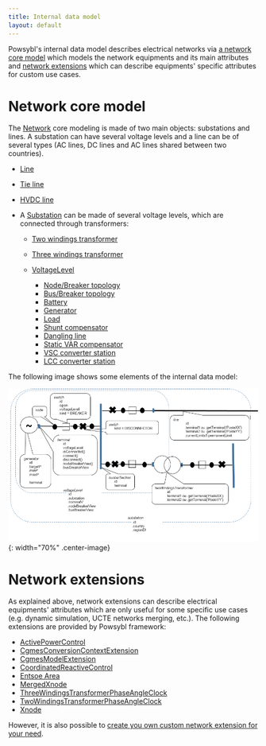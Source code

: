 ```yaml
---
title: Internal data model
layout: default
---
```


Powsybl's internal data model describes electrical networks via [a network core model](#network-core-mode) which models the network equipments
and its main attributes and [network extensions](#network-extensions) which can describe equipments' specific attributes for custom use cases.

# Network core model

The [Network](network.md) core modeling is made of two main objects: substations and lines. A substation can have several voltage levels and a line can be of several types (AC lines, DC lines and AC lines shared between two countries).

- [Line](line.md)

- [Tie line](tieLine.md)

- [HVDC line](hvdcLine.md)

- A [Substation](substation.md) can be made of several voltage levels, which are connected through transformers:

    - [Two windings transformer](twoWindingsTransformer.md)

    - [Three windings transformer](threeWindingsTransformer.md)

    - [VoltageLevel](voltageLevel.md)
        - [Node/Breaker topology](../../todo.md)
        - [Bus/Breaker topology](../../todo.md)
        - [Battery](battery.md)
        - [Generator](generator.md)
        - [Load](load.md)
        - [Shunt compensator](shuntCompensator.md)
        - [Dangling line](danglingLine.md)
        - [Static VAR compensator](staticVarCompensator.md)
        - [VSC converter station](vscConverterStation.md)
        - [LCC converter station](lccConverterStation.md)

The following image shows some elements of the internal data model:

![IIDM model](./images/schema-iidm.PNG){: width="70%" .center-image}

# Network extensions

As explained above, network extensions can describe electrical equipments' attributes which are only useful for some
specific use cases (e.g. dynamic simulation, UCTE networks merging, etc.). The following extensions are provided by
Powsybl framework:

- [ActivePowerControl](../../todo.md)
- [CgmesConversionContextExtension](../../todo.md)
- [CgmesModelExtension](../../todo.md)
- [CoordinatedReactiveControl](../../todo.md)
- [Entsoe Area](../../todo.md)
- [MergedXnode](../../todo.md)
- [ThreeWindingsTransformerPhaseAngleClock](../../todo.md)
- [TwoWindingsTransformerPhaseAngleClock](../../todo.md)
- [Xnode](../../todo.md)

However, it is also possible to [create you own custom network extension for your need](../../todo.md).